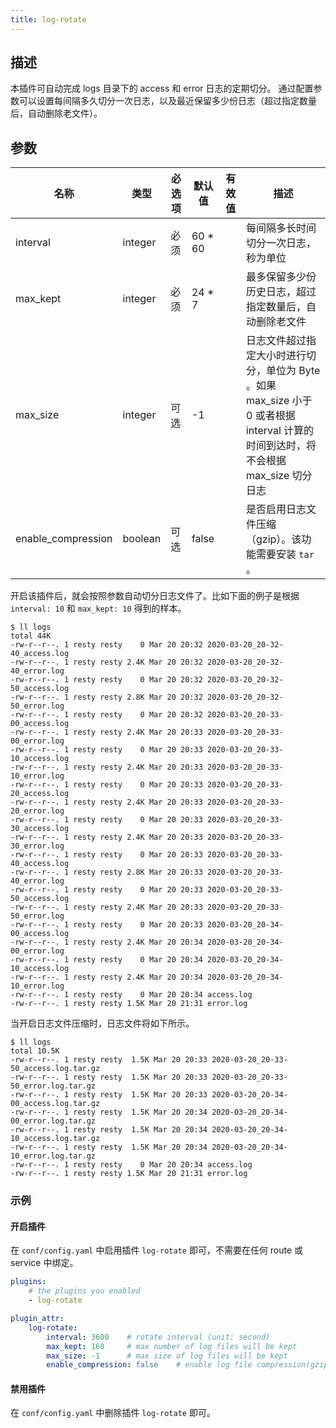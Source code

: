 ```yaml
---
title: log-rotate
---
```


<!--
#
# Licensed to the Apache Software Foundation (ASF) under one or more
# contributor license agreements.  See the NOTICE file distributed with
# this work for additional information regarding copyright ownership.
# The ASF licenses this file to You under the Apache License, Version 2.0
# (the "License"); you may not use this file except in compliance with
# the License.  You may obtain a copy of the License at
#
#     http://www.apache.org/licenses/LICENSE-2.0
#
# Unless required by applicable law or agreed to in writing, software
# distributed under the License is distributed on an "AS IS" BASIS,
# WITHOUT WARRANTIES OR CONDITIONS OF ANY KIND, either express or implied.
# See the License for the specific language governing permissions and
# limitations under the License.
#
-->

## 描述

本插件可自动完成 logs 目录下的 access 和 error 日志的定期切分。
通过配置参数可以设置每间隔多久切分一次日志，以及最近保留多少份日志（超过指定数量后，自动删除老文件）。

## 参数

| 名称     | 类型    | 必选项 | 默认值  | 有效值 | 描述                                                   |
| -------- | ------- | ------ | ------- | ------ | ------------------------------------------------------ |
| interval | integer | 必须   | 60 * 60 |        | 每间隔多长时间切分一次日志，秒为单位                   |
| max_kept | integer | 必须   | 24 * 7  |        | 最多保留多少份历史日志，超过指定数量后，自动删除老文件 |
| max_size | integer | 可选   | -1      |        | 日志文件超过指定大小时进行切分，单位为 Byte 。如果 max_size 小于 0 或者根据 interval 计算的时间到达时，将不会根据 max_size 切分日志 |
| enable_compression | boolean | 可选    | false |       | 是否启用日志文件压缩（gzip）。该功能需要安装 `tar` 。    |

开启该插件后，就会按照参数自动切分日志文件了。比如下面的例子是根据 `interval: 10` 和 `max_kept: 10` 得到的样本。

```shell
$ ll logs
total 44K
-rw-r--r--. 1 resty resty    0 Mar 20 20:32 2020-03-20_20-32-40_access.log
-rw-r--r--. 1 resty resty 2.4K Mar 20 20:32 2020-03-20_20-32-40_error.log
-rw-r--r--. 1 resty resty    0 Mar 20 20:32 2020-03-20_20-32-50_access.log
-rw-r--r--. 1 resty resty 2.8K Mar 20 20:32 2020-03-20_20-32-50_error.log
-rw-r--r--. 1 resty resty    0 Mar 20 20:32 2020-03-20_20-33-00_access.log
-rw-r--r--. 1 resty resty 2.4K Mar 20 20:33 2020-03-20_20-33-00_error.log
-rw-r--r--. 1 resty resty    0 Mar 20 20:33 2020-03-20_20-33-10_access.log
-rw-r--r--. 1 resty resty 2.4K Mar 20 20:33 2020-03-20_20-33-10_error.log
-rw-r--r--. 1 resty resty    0 Mar 20 20:33 2020-03-20_20-33-20_access.log
-rw-r--r--. 1 resty resty 2.4K Mar 20 20:33 2020-03-20_20-33-20_error.log
-rw-r--r--. 1 resty resty    0 Mar 20 20:33 2020-03-20_20-33-30_access.log
-rw-r--r--. 1 resty resty 2.4K Mar 20 20:33 2020-03-20_20-33-30_error.log
-rw-r--r--. 1 resty resty    0 Mar 20 20:33 2020-03-20_20-33-40_access.log
-rw-r--r--. 1 resty resty 2.8K Mar 20 20:33 2020-03-20_20-33-40_error.log
-rw-r--r--. 1 resty resty    0 Mar 20 20:33 2020-03-20_20-33-50_access.log
-rw-r--r--. 1 resty resty 2.4K Mar 20 20:33 2020-03-20_20-33-50_error.log
-rw-r--r--. 1 resty resty    0 Mar 20 20:33 2020-03-20_20-34-00_access.log
-rw-r--r--. 1 resty resty 2.4K Mar 20 20:34 2020-03-20_20-34-00_error.log
-rw-r--r--. 1 resty resty    0 Mar 20 20:34 2020-03-20_20-34-10_access.log
-rw-r--r--. 1 resty resty 2.4K Mar 20 20:34 2020-03-20_20-34-10_error.log
-rw-r--r--. 1 resty resty    0 Mar 20 20:34 access.log
-rw-r--r--. 1 resty resty 1.5K Mar 20 21:31 error.log
```

当开启日志文件压缩时，日志文件将如下所示。

```shell
$ ll logs
total 10.5K
-rw-r--r--. 1 resty resty  1.5K Mar 20 20:33 2020-03-20_20-33-50_access.log.tar.gz
-rw-r--r--. 1 resty resty  1.5K Mar 20 20:33 2020-03-20_20-33-50_error.log.tar.gz
-rw-r--r--. 1 resty resty  1.5K Mar 20 20:33 2020-03-20_20-34-00_access.log.tar.gz
-rw-r--r--. 1 resty resty  1.5K Mar 20 20:34 2020-03-20_20-34-00_error.log.tar.gz
-rw-r--r--. 1 resty resty  1.5K Mar 20 20:34 2020-03-20_20-34-10_access.log.tar.gz
-rw-r--r--. 1 resty resty  1.5K Mar 20 20:34 2020-03-20_20-34-10_error.log.tar.gz
-rw-r--r--. 1 resty resty    0 Mar 20 20:34 access.log
-rw-r--r--. 1 resty resty 1.5K Mar 20 21:31 error.log
```

### 示例

#### 开启插件

在 `conf/config.yaml` 中启用插件 `log-rotate` 即可，不需要在任何 route 或 service 中绑定。

```yaml
plugins:
    # the plugins you enabled
    - log-rotate

plugin_attr:
    log-rotate:
        interval: 3600    # rotate interval (unit: second)
        max_kept: 168     # max number of log files will be kept
        max_size: -1      # max size of log files will be kept
        enable_compression: false    # enable log file compression(gzip) or not, default false
```

#### 禁用插件

在 `conf/config.yaml` 中删除插件 `log-rotate` 即可。
